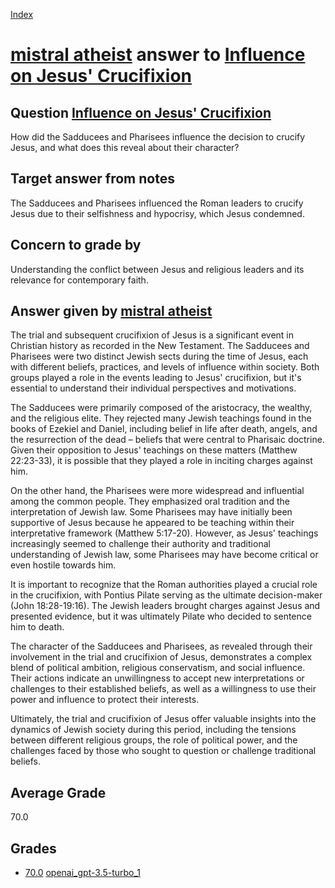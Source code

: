 
[Index](../../../index.md)
# [mistral atheist](../../answering_models/mistral_atheist.md) answer to [Influence on Jesus' Crucifixion](../../questions/Influence_on_Jesus'_Crucifixion.md)

## Question [Influence on Jesus' Crucifixion](../../questions/Influence_on_Jesus'_Crucifixion.md)
How did the Sadducees and Pharisees influence the decision to crucify Jesus, and what does this reveal about their character?

## Target answer from notes
The Sadducees and Pharisees influenced the Roman leaders to crucify Jesus due to their selfishness and hypocrisy, which Jesus condemned.

## Concern to grade by
Understanding the conflict between Jesus and religious leaders and its relevance for contemporary faith.

## Answer given by [mistral atheist](../../answering_models/mistral_atheist.md)
 The trial and subsequent crucifixion of Jesus is a significant event in Christian history as recorded in the New Testament. The Sadducees and Pharisees were two distinct Jewish sects during the time of Jesus, each with different beliefs, practices, and levels of influence within society. Both groups played a role in the events leading to Jesus' crucifixion, but it's essential to understand their individual perspectives and motivations.

The Sadducees were primarily composed of the aristocracy, the wealthy, and the religious elite. They rejected many Jewish teachings found in the books of Ezekiel and Daniel, including belief in life after death, angels, and the resurrection of the dead – beliefs that were central to Pharisaic doctrine. Given their opposition to Jesus' teachings on these matters (Matthew 22:23-33), it is possible that they played a role in inciting charges against him.

On the other hand, the Pharisees were more widespread and influential among the common people. They emphasized oral tradition and the interpretation of Jewish law. Some Pharisees may have initially been supportive of Jesus because he appeared to be teaching within their interpretative framework (Matthew 5:17-20). However, as Jesus' teachings increasingly seemed to challenge their authority and traditional understanding of Jewish law, some Pharisees may have become critical or even hostile towards him.

It is important to recognize that the Roman authorities played a crucial role in the crucifixion, with Pontius Pilate serving as the ultimate decision-maker (John 18:28-19:16). The Jewish leaders brought charges against Jesus and presented evidence, but it was ultimately Pilate who decided to sentence him to death.

The character of the Sadducees and Pharisees, as revealed through their involvement in the trial and crucifixion of Jesus, demonstrates a complex blend of political ambition, religious conservatism, and social influence. Their actions indicate an unwillingness to accept new interpretations or challenges to their established beliefs, as well as a willingness to use their power and influence to protect their interests.

Ultimately, the trial and crucifixion of Jesus offer valuable insights into the dynamics of Jewish society during this period, including the tensions between different religious groups, the role of political power, and the challenges faced by those who sought to question or challenge traditional beliefs.

## Average Grade
70.0

## Grades
 * [70.0](./Influence_on_Jesus'_Crucifixion_grades/openai_gpt-3.5-turbo_1.md) [openai_gpt-3.5-turbo_1](../../answering_models/openai_gpt-3.5-turbo_1.md)
